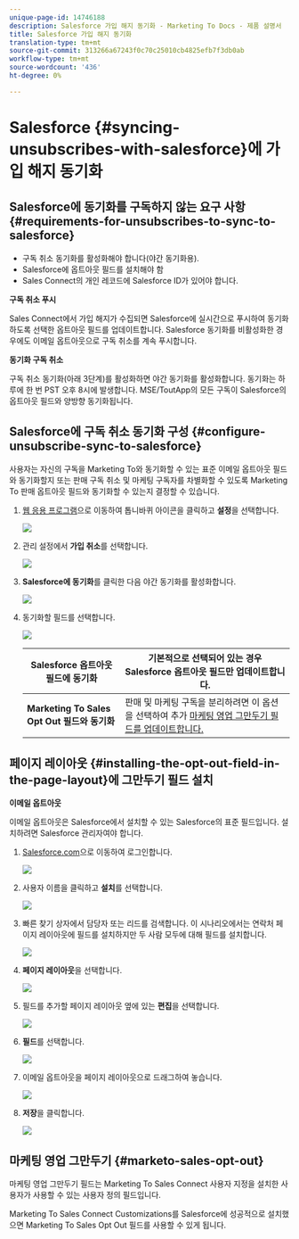 ```yaml
---
unique-page-id: 14746188
description: Salesforce 가입 해지 동기화 - Marketing To Docs - 제품 설명서
title: Salesforce 가입 해지 동기화
translation-type: tm+mt
source-git-commit: 313266a67243f0c70c25010cb4825efb7f3db0ab
workflow-type: tm+mt
source-wordcount: '436'
ht-degree: 0%

---
```



# Salesforce {#syncing-unsubscribes-with-salesforce}에 가입 해지 동기화

## Salesforce에 동기화를 구독하지 않는 요구 사항 {#requirements-for-unsubscribes-to-sync-to-salesforce}

* 구독 취소 동기화를 활성화해야 합니다(야간 동기화용).
* Salesforce에 옵트아웃 필드를 설치해야 함
* Sales Connect의 개인 레코드에 Salesforce ID가 있어야 합니다.

**구독 취소 푸시**

Sales Connect에서 가입 해지가 수집되면 Salesforce에 실시간으로 푸시하여 동기화하도록 선택한 옵트아웃 필드를 업데이트합니다. Salesforce 동기화를 비활성화한 경우에도 이메일 옵트아웃으로 구독 취소를 계속 푸시합니다.

**동기화 구독 취소**

구독 취소 동기화(아래 3단계)를 활성화하면 야간 동기화를 활성화합니다. 동기화는 하루에 한 번 PST 오후 8시에 발생합니다. MSE/ToutApp의 모든 구독이 Salesforce의 옵트아웃 필드와 양방향 동기화됩니다.

## Salesforce에 구독 취소 동기화 구성 {#configure-unsubscribe-sync-to-salesforce}

사용자는 자신의 구독을 Marketing To와 동기화할 수 있는 표준 이메일 옵트아웃 필드와 동기화할지 또는 판매 구독 취소 및 마케팅 구독자를 차별화할 수 있도록 Marketing To 판매 옵트아웃 필드와 동기화할 수 있는지 결정할 수 있습니다.

1. [웹 응용 프로그램](http://toutapp.com/login)으로 이동하여 톱니바퀴 아이콘을 클릭하고 **설정**&#x200B;을 선택합니다.

   ![](assets/one-1.png)

1. 관리 설정에서 **가입 취소**&#x200B;를 선택합니다.

   ![](assets/two-2.png)

1. **Salesforce에 동기화**&#x200B;를 클릭한 다음 야간 동기화를 활성화합니다.

   ![](assets/three-2.png)

1. 동기화할 필드를 선택합니다.

   ![](assets/4.png)

   | **Salesforce 옵트아웃 필드에 동기화** | 기본적으로 선택되어 있는 경우 Salesforce 옵트아웃 필드만 업데이트합니다. |
   |---|---|
   | **Marketing To Sales Opt Out 필드와 동기화** | 판매 및 마케팅 구독을 분리하려면 이 옵션을 선택하여 추가 [마케팅 영업 그만두기 필드를 업데이트합니다.](#msoo) |

## 페이지 레이아웃 {#installing-the-opt-out-field-in-the-page-layout}에 그만두기 필드 설치

**이메일 옵트아웃**

이메일 옵트아웃은 Salesforce에서 설치할 수 있는 Salesforce의 표준 필드입니다. 설치하려면 Salesforce 관리자여야 합니다.

1. [Salesforce.com](http://Salesforce.com)으로 이동하여 로그인합니다.

   ![](assets/five-1.png)

1. 사용자 이름을 클릭하고 **설치**&#x200B;를 선택합니다.

   ![](assets/six-1.png)

1. 빠른 찾기 상자에서 담당자 또는 리드를 검색합니다. 이 시나리오에서는 연락처 페이지 레이아웃에 필드를 설치하지만 두 사람 모두에 대해 필드를 설치합니다.

   ![](assets/seven-1.png)

1. **페이지 레이아웃**&#x200B;을 선택합니다.

   ![](assets/eight-1.png)

1. 필드를 추가할 페이지 레이아웃 옆에 있는 **편집**&#x200B;을 선택합니다.

   ![](assets/nine.png)

1. **필드**&#x200B;를 선택합니다.

   ![](assets/ten.png)

1. 이메일 옵트아웃을 페이지 레이아웃으로 드래그하여 놓습니다.

   ![](assets/11.png)

1. **저장**&#x200B;을 클릭합니다.

   ![](assets/twelve.png)

## 마케팅 영업 그만두기 {#marketo-sales-opt-out}

마케팅 영업 그만두기 필드는 Marketing To Sales Connect 사용자 지정을 설치한 사용자가 사용할 수 있는 사용자 정의 필드입니다.

Marketing To Sales Connect Customizations를 Salesforce에 성공적으로 설치했으면 Marketing To Sales Opt Out 필드를 사용할 수 있게 됩니다.
